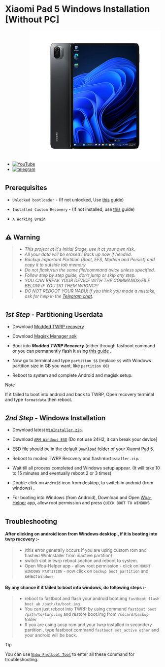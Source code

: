# Xiaomi Pad 5 Windows Installation [Without PC]
<img align="right" src="nabu.png" width="425" alt="Windows 11 Running On A Xiaomi Pad 5">

- [![YouTube](https://github.com/Kumar-Jy/Windows-in-PocoF1-Without-PC/assets/20044626/3abc8b52-c5c6-4495-b623-d1312195d639)](https://youtu.be/57yx5eoBu5U)
- [![telegram](https://img.shields.io/badge/chat-telegram-brightgreen.svg?logo=telegram&style=flat-square)](https://t.me/WinInstaller)
#

## Prerequisites
- ```Unlocked bootloader``` - (If not unlocked, Use [this](https://github.com/erdilS/Port-Windows-11-Xiaomi-Pad-5/blob/main/guide/English/unlock-bootloader-en.md) guide)

- `Installed Custom Recovery` - (If not installed, use [this](TWRPInstallation.md) guide)

-  ```A Working Brain```
#

## ⚠️ Warning
> - _This project at it's Initial Stage, use it at your own risk._
> - _All your data will be erased ! Back up now if needed._
> - _Backup Important Partition (Boot, EFS, Modem and Persist) and copy it to outside tab memory_
> - _Do not flash/run the same file/command twice unless specified._
> - _Follow step by step guide, don't jump or skip any step._
> - _YOU CAN BREAK YOUR DEVICE WITH THE COMMANDS/FILE BELOW IF YOU DO THEM WRONG!!!_
> - _DO NOT REBOOT YOUR NABU! If you think you made a mistake, ask for help in the [Telegram chat](https://t.me/WinInstaller)._
#

## _1st Step_ - Partitioning Userdata
- Download [Modded TWRP recovery](https://github.com/Kumar-Jy/Windows-in-NABU-Without-PC/releases/download/Modded-TWRP-Recovery/modded-twrp.img)
  
- Download [Magisk Manager apk](https://github.com/topjohnwu/Magisk/releases/download/v28.0/Magisk-v28.0.apk)
  
- Boot into _**Modded TWRP Recovery**_ (either through fastboot command or you can permanently flash it using [this guide](https://github.com/Kumar-Jy/Windows-in-NABU-Without-PC/blob/main/guide/TWRPInstallation.md) .

- Now go to terminal and type `partition $$` (replace `$$` with Windows partition size in GB you want, like `partition 60`)
 
- Reboot to system and complete Android and magisk setup.
  
> [!NOTE]
> If it failed to boot into android and back to TWRP, Open recovery terminal and type `formatdata` then reboot.
#

## _2nd Step_ - Windows Installation

- Download latest [`WinInstaller.zip`](https://github.com/Kumar-Jy/WinInstaller/releases/download/NABU_WinInstaller/Nabu_WinInstaller_R4.zip).
  
- Download [`ARM Windows ESD`](https://arkt-7.github.io/woawin/) [Do not use 24H2, it can break your device]


- ESD file should be in the default `Download` folder of your Xiaomi Pad 5.
  
- Reboot to moded TWRP Recovery and flash `WinInstaller.zip`.
  
- Wait till all process completed and Windows setup appear. (It will take 10 to 15 minutes and eventually reboot 2 or 3 times)
  
- Double click on `Android` icon from desktop, to switch in android (from windows) .

- For booting into Windows (from Android), Download and Open [Woa-Helper](https://github.com/Marius586/WoA-Helper-update/releases/tag/WOA) app, allow root permission and press `QUICK BOOT TO WINDOWS`
#

## Troubleshooting
#### After clicking on android icon from Windows desktop , if it is booting into twrp recovery :-
> - (this error generally occurs if you are using custom rom and flashed WinInstaller from inactive partition)
> - switch slot in twrp reboot section and reboot to system.
> - Open Woa-Helper app - allow root permission - click on `MOUNT WINDOWS PARTITION` - now click on `backup boot partition` and select `Windows` 

#### By any chance if it failed to boot into windows, do following steps :-
> - reboot to fastboot and flash your android boot.img `fastboot flash boot_ab /path/to/boot.img`
> - You can just reboot into TWRP by using command `fastboot boot /path/to/twrp.img` and restore boot.img from `/sdcard/backup` folder
> - If you are using aosp rom and your twrp installed in secondery partition , type fastboot command `fastboot set_active other` and your android will be back.

> [!TIP]
> You can use [`Nabu Fastboot Tool`](https://arkt-7.github.io/nabu/) to enter all these command for troubleshooting.

